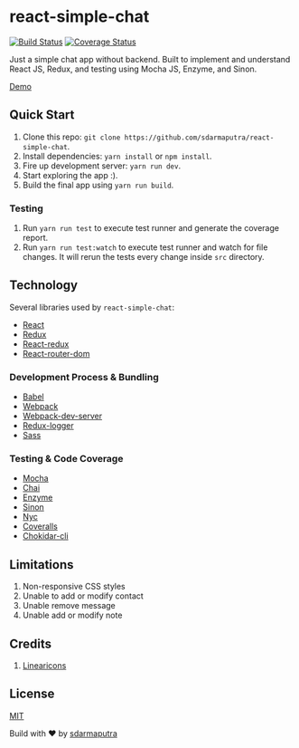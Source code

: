 # react-simple-chat

[![Build Status](https://travis-ci.org/sdarmaputra/react-simple-chat.svg?branch=master)](https://travis-ci.org/sdarmaputra/react-simple-chat) [![Coverage Status](https://coveralls.io/repos/github/sdarmaputra/react-simple-chat/badge.svg?branch=master)](https://coveralls.io/github/sdarmaputra/react-simple-chat?branch=master)

Just a simple chat app without backend. Built to implement and understand React JS, Redux, and testing using Mocha JS, Enzyme, and Sinon.

[Demo](https://sdarmaputra.github.io/react-simple-chat)


## Quick Start ##
1. Clone this repo: `git clone https://github.com/sdarmaputra/react-simple-chat`.
2. Install dependencies: `yarn install` or `npm install`.
3. Fire up development server: `yarn run dev`.
4. Start exploring the app :).
5. Build the final app using `yarn run build`.

### Testing ###
1. Run `yarn run test` to execute test runner and generate the coverage report.
2. Run `yarn run test:watch` to execute test runner and watch for file changes. It will rerun the tests every change inside `src` directory.

## Technology ##
Several libraries used by `react-simple-chat`:
- [React](https://reactjs.org)
- [Redux](https://redux.js.org)
- [React-redux](https://github.com/reactjs/react-redux)
- [React-router-dom](https://github.com/ReactTraining/react-router)

### Development Process & Bundling ###
- [Babel](https://babeljs.io/)
- [Webpack](https://webpack.js.org/)
- [Webpack-dev-server](https://github.com/webpack/webpack-dev-server)
- [Redux-logger](https://github.com/evgenyrodionov/redux-logger)
- [Sass](http://sass-lang.com/)

### Testing & Code Coverage ###
- [Mocha](https://mochajs.org)
- [Chai](https://chaijs.com)
- [Enzyme](http://airbnb.io/enzyme/)
- [Sinon](https://sinonjs.org)
- [Nyc](https://istanbul.js.org)
- [Coveralls](https://github.com/nickmerwin/node-coveralls)
- [Chokidar-cli](https://github.com/kimmobrunfeldt/chokidar-cli)

## Limitations ##
1. Non-responsive CSS styles
2. Unable to add or modify contact
3. Unable remove message
4. Unable add or modify note

## Credits ##
1. [Linearicons](https://linearicons.com/free)

## License ##
[MIT](https://opensource.org/licenses/MIT)

Build with :heart: by [sdarmaputra](https://github.com/sdarmaputra)
